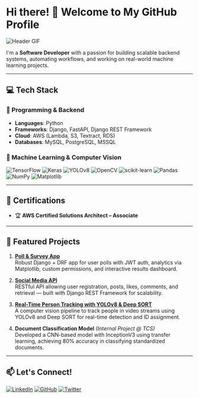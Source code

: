 # Hi there! 👋 Welcome to My GitHub Profile

![Header GIF](https://user-images.githubusercontent.com/placeholder/header.gif)

I'm a **Software Developer** with a passion for building scalable backend systems, automating workflows, and working on real-world machine learning projects.

---

## 💻 Tech Stack

### 🐍 Programming & Backend
- **Languages**: Python
- **Frameworks**: Django, FastAPI, Django REST Framework
- **Cloud**: AWS (Lambda, S3, Textract, RDS)
- **Databases**: MySQL, PostgreSQL, MSSQL

### 🧠 Machine Learning & Computer Vision
![TensorFlow](https://img.shields.io/badge/TensorFlow-FF6F00?style=for-the-badge&logo=TensorFlow&logoColor=white)
![Keras](https://img.shields.io/badge/Keras-D00000?style=for-the-badge&logo=keras&logoColor=white)
![YOLOv8](https://img.shields.io/badge/YOLOv8-0F0F0F?style=for-the-badge&logoColor=white)
![OpenCV](https://img.shields.io/badge/OpenCV-5C3EE8?style=for-the-badge&logo=opencv&logoColor=white)
![scikit-learn](https://img.shields.io/badge/scikit--learn-F7931E?style=for-the-badge&logo=scikit-learn&logoColor=white)
![Pandas](https://img.shields.io/badge/Pandas-150458?style=for-the-badge&logo=pandas&logoColor=white)
![NumPy](https://img.shields.io/badge/NumPy-013243?style=for-the-badge&logo=numpy&logoColor=white)
![Matplotlib](https://img.shields.io/badge/Matplotlib-11557C?style=for-the-badge&logo=matplotlib&logoColor=white)

---

## 📜 Certifications

- 🏆 **AWS Certified Solutions Architect – Associate**

---

## 📌 Featured Projects

1. **[Poll & Survey App](https://github.com/Mann10/poll_survey_project)**  
   Robust Django + DRF app for user polls with JWT auth, analytics via Matplotlib, custom permissions, and interactive results dashboard.

2. **[Social Media API](https://github.com/Mann10/social-media-api)**  
   RESTful API allowing user registration, posts, likes, comments, and retrieval — built with Django REST Framework for scalability.

3. **[Real-Time Person Tracking with YOLOv8 & Deep SORT](https://github.com/Mann10/Real-Time-Person-Tracking-with-YOLOv8-Deep-SORT)**  
   A computer vision pipeline to track people in video streams using YOLOv8 and Deep SORT for real-time detection and ID assignment.

4. **Document Classification Model** *(Internal Project @ TCS)*  
   Developed a CNN-based model with InceptionV3 using transfer learning, achieving 80% accuracy in classifying standardized documents.

---

## 📫 Let's Connect!

[![LinkedIn](https://img.shields.io/badge/LinkedIn-%230077B5.svg?style=for-the-badge&logo=linkedin&logoColor=white)](https://www.linkedin.com/in/mannlimbachiya/)
[![GitHub](https://img.shields.io/badge/GitHub-%2312100E.svg?style=for-the-badge&logo=github&logoColor=white)](https://github.com/Mann10)
[![Twitter](https://img.shields.io/badge/Twitter-%231DA1F2.svg?style=for-the-badge&logo=twitter&logoColor=white)](https://x.com/LimbachiyaMann1)
